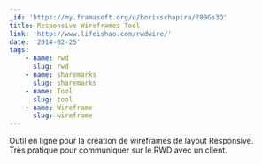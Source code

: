 ```yaml
---
_id: 'https://my.framasoft.org/u/borisschapira/?89Gs3Q'
title: Responsive Wireframes Tool
link: 'http://www.lifeishao.com/rwdwire/'
date: '2014-02-25'
tags:
    - name: rwd
      slug: rwd
    - name: sharemarks
      slug: sharemarks
    - name: Tool
      slug: tool
    - name: Wireframe
      slug: wireframe
---
```


<div class="markdown"><p>Outil en ligne pour la création de wireframes de layout Responsive.<br />
Très pratique pour communiquer sur le RWD avec un client.
</p></div>
